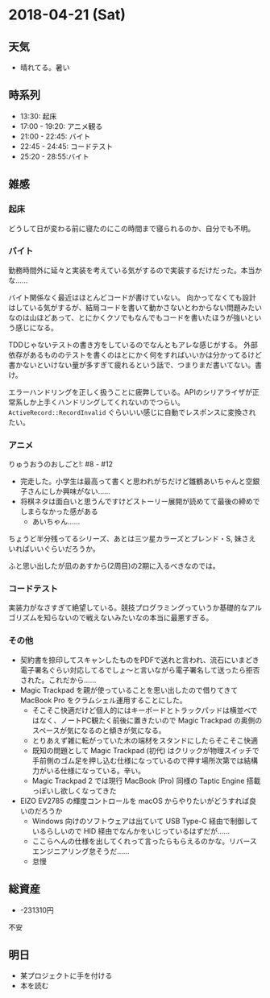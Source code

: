 # 2018-04-21 (Sat)

## 天気

- 晴れてる。暑い

## 時系列

- 13:30: 起床
- 17:00 - 19:20: アニメ観る
- 21:00 - 22:45: バイト
- 22:45 - 24:45: コードテスト
- 25:20 - 28:55:バイト

## 雑感

### 起床

どうして日が変わる前に寝たのにこの時間まで寝られるのか、自分でも不明。

### バイト

勤務時間外に延々と実装を考えている気がするので実装するだけだった。本当かな……

バイト関係なく最近はほとんどコードが書けていない。
向かってなくても設計はしている気がするが、結局コードを書いて動かさないとわからない問題みたいなのは山ほどあって、とにかくクソでもなんでもコードを書いたほうが強いという感じになる。

TDDじゃないテストの書き方をしているのでなんともアレな感じがする。
外部依存があるもののテストを書くのはとにかく何をすればいいかは分かってるけど書かないといけない量が多すぎて疲れるという話で、つまりまだ書いてない。書け。

エラーハンドリングを正しく扱うことに疲弊している。APIのシリアライザが正常系しか上手くハンドリングしてくれないのでつらい。
`ActiveRecord::RecordInvalid` ぐらいいい感じに自動でレスポンスに変換されたい。

### アニメ

りゅうおうのおしごと!: #8 - #12

- 完走した。小学生は最高って書くと思われがちだけど雛鶴あいちゃんと空銀子さんにしか興味がない……
- 将棋ネタは面白いと思うんですけどストーリー展開が読めてて最後の締めでしまらなかった感がある
  - あいちゃん……

ちょうど半分残ってるシリーズ、あとは三ツ星カラーズとブレンド・S, 妹さえいればいいぐらいだろうか。

ふと思い出したが凪のあすから(2周目)の2期に入るべきなのでは。

### コードテスト

実装力がなさすぎて絶望している。競技プログラミングっていうか基礎的なアルゴリズムを知らないので戦えないみたいなの本当に最悪すぎる。

### その他

- 契約書を捺印してスキャンしたものをPDFで送れと言われ、流石にいまどき電子署名ぐらい対応してるでしょ〜と言いながら電子署名して送ったら拒否された。これだから……
- Magic Trackpad を親が使っていることを思い出したので借りてきて MacBook Pro をクラムシェル運用することにした。
  - そこそこ快適だけど個人的にはキーボードとトラックパッドは横並べではなく、ノートPC観たく前後に置きたいので Magic Trackpad の奥側のスペースが気になるのと傾きが気になる。
  - とりあえず雑に転がっていた木の端材をスタンドにしたらそこそこ快適
  - 既知の問題として Magic Trackpad (初代) はクリックが物理スイッチで手前側のゴム足を押し込む仕様になっているので押す場所次第では結構力がいる仕様になっている。辛い。
  - Magic Trackpad 2 では現行 MacBook (Pro) 同様の Taptic Engine 搭載っぽいし欲しくなってきた
- EIZO EV2785 の輝度コントロールを macOS からやりたいがどうすれば良いのだろうか
  - Windows 向けのソフトウェアは出ていて USB Type-C 経由で制御しているらしいので HID 経由でなんかをいじっているはずだが……
  - ここらへんの仕様を出してくれって言ったらもらえるのかな。リバースエンジニアリング怠そうだ……
  - 怠慢

## 総資産

- -231310円

不安

## 明日

- 某プロジェクトに手を付ける
- 本を読む
